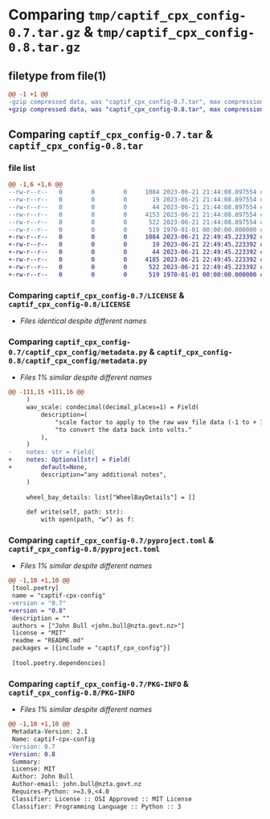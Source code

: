 # Comparing `tmp/captif_cpx_config-0.7.tar.gz` & `tmp/captif_cpx_config-0.8.tar.gz`

## filetype from file(1)

```diff
@@ -1 +1 @@
-gzip compressed data, was "captif_cpx_config-0.7.tar", max compression
+gzip compressed data, was "captif_cpx_config-0.8.tar", max compression
```

## Comparing `captif_cpx_config-0.7.tar` & `captif_cpx_config-0.8.tar`

### file list

```diff
@@ -1,6 +1,6 @@
--rw-r--r--   0        0        0     1084 2023-06-21 21:44:08.897554 captif_cpx_config-0.7/LICENSE
--rw-r--r--   0        0        0       19 2023-06-21 21:44:08.897554 captif_cpx_config-0.7/README.md
--rw-r--r--   0        0        0       44 2023-06-21 21:44:08.897554 captif_cpx_config-0.7/captif_cpx_config/__init__.py
--rw-r--r--   0        0        0     4153 2023-06-21 21:44:08.897554 captif_cpx_config-0.7/captif_cpx_config/metadata.py
--rw-r--r--   0        0        0      522 2023-06-21 21:44:08.897554 captif_cpx_config-0.7/pyproject.toml
--rw-r--r--   0        0        0      519 1970-01-01 00:00:00.000000 captif_cpx_config-0.7/PKG-INFO
+-rw-r--r--   0        0        0     1084 2023-06-21 22:49:45.223392 captif_cpx_config-0.8/LICENSE
+-rw-r--r--   0        0        0       19 2023-06-21 22:49:45.223392 captif_cpx_config-0.8/README.md
+-rw-r--r--   0        0        0       44 2023-06-21 22:49:45.223392 captif_cpx_config-0.8/captif_cpx_config/__init__.py
+-rw-r--r--   0        0        0     4185 2023-06-21 22:49:45.223392 captif_cpx_config-0.8/captif_cpx_config/metadata.py
+-rw-r--r--   0        0        0      522 2023-06-21 22:49:45.223392 captif_cpx_config-0.8/pyproject.toml
+-rw-r--r--   0        0        0      519 1970-01-01 00:00:00.000000 captif_cpx_config-0.8/PKG-INFO
```

### Comparing `captif_cpx_config-0.7/LICENSE` & `captif_cpx_config-0.8/LICENSE`

 * *Files identical despite different names*

### Comparing `captif_cpx_config-0.7/captif_cpx_config/metadata.py` & `captif_cpx_config-0.8/captif_cpx_config/metadata.py`

 * *Files 1% similar despite different names*

```diff
@@ -111,15 +111,16 @@
     )
     wav_scale: condecimal(decimal_places=1) = Field(
         description=(
             "scale factor to apply to the raw wav file data (-1 to + 1 range) "
             "to convert the data back into volts."
         ),
     )
-    notes: str = Field(
+    notes: Optional[str] = Field(
+        default=None,
         description="any additional notes",
     )
 
     wheel_bay_details: list["WheelBayDetails"] = []
 
     def write(self, path: str):
         with open(path, "w") as f:
```

### Comparing `captif_cpx_config-0.7/pyproject.toml` & `captif_cpx_config-0.8/pyproject.toml`

 * *Files 1% similar despite different names*

```diff
@@ -1,10 +1,10 @@
 [tool.poetry]
 name = "captif-cpx-config"
-version = "0.7"
+version = "0.8"
 description = ""
 authors = ["John Bull <john.bull@nzta.govt.nz>"]
 license = "MIT"
 readme = "README.md"
 packages = [{include = "captif_cpx_config"}]
 
 [tool.poetry.dependencies]
```

### Comparing `captif_cpx_config-0.7/PKG-INFO` & `captif_cpx_config-0.8/PKG-INFO`

 * *Files 1% similar despite different names*

```diff
@@ -1,10 +1,10 @@
 Metadata-Version: 2.1
 Name: captif-cpx-config
-Version: 0.7
+Version: 0.8
 Summary: 
 License: MIT
 Author: John Bull
 Author-email: john.bull@nzta.govt.nz
 Requires-Python: >=3.9,<4.0
 Classifier: License :: OSI Approved :: MIT License
 Classifier: Programming Language :: Python :: 3
```

